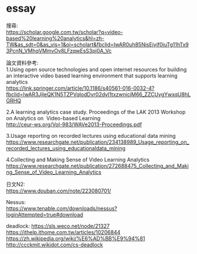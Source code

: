 # essay
搜尋:  
https://scholar.google.com.tw/scholar?q=video-based%20learning%20analytics&hl=zh-TW&as_sdt=0&as_vis=1&oi=scholart&fbclid=IwAR0uh85NisEjyjf0iuTg11hTx93PcnN_VMhqVMmvOv8LFzqwEsS3pj0A_Vc  

論文資料參考:  
1.Using open source technologies and open internet resources for building an interactive video based learning environment that supports learning analytics  
https://link.springer.com/article/10.1186/s40561-016-0032-4?fbclid=IwAR3JjIeQK1N5TZPVqlodDvr02dyl1txzwnicjM66_ZZCUvgYwxqU8hLGRHQ  

2.A learning analytics case study. Proceedings of the LAK 2013 Workshop on Analytics on  Video-based Learning  
http://ceur-ws.org/Vol-983/WAVe2013-Proceedings.pdf  

3.Usage reporting on recorded lectures using educational data mining  
https://www.researchgate.net/publication/234138989_Usage_reporting_on_recorded_lectures_using_educationaldata_mining

4.Collecting and Making Sense of Video Learning Analytics  
https://www.researchgate.net/publication/272688475_Collecting_and_Making_Sense_of_Video_Learning_Analytics  



日文N2:  
https://www.douban.com/note/223080701/
  
  Nessus:  
  https://www.tenable.com/downloads/nessus?loginAttempted=true#download
  
deadlock:
https://sls.weco.net/node/21327
https://ithelp.ithome.com.tw/articles/10206844
https://zh.wikipedia.org/wiki/%E6%AD%BB%E9%94%81
http://ccckmit.wikidot.com/cs-deadlock


